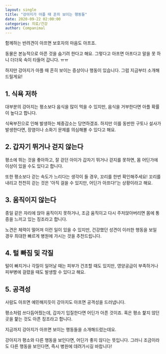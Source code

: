 ```yaml
---
layout: single
title: "강아지가 아플 때 흔히 보이는 행동들"
date: 2020-09-22 02:00:00
categories: 의료/건강
author: Companimal
---
```


함께하는 반려견이 아프면 보호자의 마음도 아프죠.

동물은 본능적으로 아픈 것을 숨기려 한다고 해요. 그렇다고 아프면 아프다고 말을 못 하니 더더욱 속이 타들어 갑니다. ㅠㅠ

하지만 강아지가 아플 때 흔히 보이는 증상이나 행동이 있습니다. 그럼 지금부터 소개해드릴게요!

## 1. 식욕 저하

대부분의 강아지는 평소보다 음식을 많이 먹을 수 있지만, 음식을 거부한다면 아플 확률이 높다고 합니다.

식욕부진으로 인해 발생하는 체중감소는 당연하겠죠. 하지만 이를 동반한 구토나 설사가 발생한다면, 장염이나 소화기 문제를 의심해볼 수 있다고 해요.

## 2. 갑자기 뛰거나 걷지 않는다

평소에 뛰는 것을 좋아하고, 잘 걷던 아이가 갑자기 뛰거나 걷지를 못하면, 몸 어딘가에 이상이 있을 수도 있다고 합니다.

또한 평소보다 걷는 속도가 느리다는 생각이 들 경우, 꼬리를 한번 확인해주세요! 꼬리를 내리고 천천히 걷는 것은 '아직 걸을 수 있지만, 어딘가 아프다!'는 상황이라고 해요.

## 3. 움직이지 않는다

종일 같은 자리에 앉아 움직이지 못하거나, 조금 움직이고 다시 주저앉아버리면 몸에 통증을 느끼고 있는 징조라고 합니다.

노견은 체력이 떨어져 이런 일이 있을 수 있지만, 건강했던 성견이 이러한 행동을 보일 경우 최대한 빠르게 병원에 가시는 것을 추천드립니다.

## 4. 털 빠짐 및 각질

털이 빠지거나 각질이 일어날 때는 피부가 건조할 때도 있지만, 영양공급이 부족하거나 피부병에 걸렸을 때도 발생할 수 있다고 해요.

## 5. 공격성

사람도 아프면 예민해지듯이 강아지도 아프면 공격성을 드러냅니다.

평소처럼 쓰다듬어줬는데, 갑자기 입질한다면 어딘가 아픈 것이죠. 혹은 평소 핥지 않던 곳을 핥는 것도 아픈 징조라고 합니다.

지금까지 강아지가 아프면 보이는 행동들을 소개해드렸는데요.

강아지가 평소와 다른 행동을 보인다면, 어딘가 좋지 않다는 뜻입니다. 그러니 조금이라도 다른 행동을 보인다면, 즉시 병원에 데려가시길 바랍니다!
